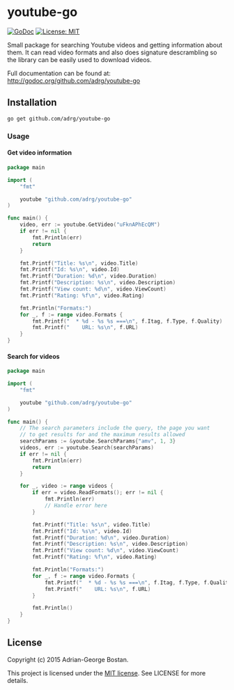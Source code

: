 youtube-go
=========
[![GoDoc](http://img.shields.io/badge/godoc-reference-blue.svg?style=flat-square)](https://godoc.org/github.com/adrg/youtube-go)
[![License: MIT](http://img.shields.io/badge/license-MIT-red.svg?style=flat-square)](http://opensource.org/licenses/MIT)

Small package for searching Youtube videos and getting information about
them. It can read video formats and also does signature descrambling so the
library can be easily used to download videos.

Full documentation can be found at: http://godoc.org/github.com/adrg/youtube-go

## Installation
```
go get github.com/adrg/youtube-go
```

### Usage

#### Get video information
```go
package main

import (
	"fmt"

	youtube "github.com/adrg/youtube-go"
)

func main() {
	video, err := youtube.GetVideo("uFknAPhEcQM")
	if err != nil {
		fmt.Println(err)
		return
	}

	fmt.Printf("Title: %s\n", video.Title)
	fmt.Printf("Id: %s\n", video.Id)
	fmt.Printf("Duration: %d\n", video.Duration)
	fmt.Printf("Description: %s\n", video.Description)
	fmt.Printf("View count: %d\n", video.ViewCount)
	fmt.Printf("Rating: %f\n", video.Rating)

	fmt.Println("Formats:")
	for _, f := range video.Formats {
		fmt.Printf("  * %d - %s %s ===\n", f.Itag, f.Type, f.Quality)
		fmt.Printf("    URL: %s\n", f.URL)
	}
}
```

#### Search for videos
```go
package main

import (
	"fmt"

	youtube "github.com/adrg/youtube-go"
)

func main() {
	// The search parameters include the query, the page you want
	// to get results for and the maximum results allowed
	searchParams := &youtube.SearchParams{"amv", 1, 3}
	videos, err := youtube.Search(searchParams)
	if err != nil {
		fmt.Println(err)
		return
	}

	for _, video := range videos {
		if err = video.ReadFormats(); err != nil {
			fmt.Println(err)
			// Handle error here
		}

		fmt.Printf("Title: %s\n", video.Title)
		fmt.Printf("Id: %s\n", video.Id)
		fmt.Printf("Duration: %d\n", video.Duration)
		fmt.Printf("Description: %s\n", video.Description)
		fmt.Printf("View count: %d\n", video.ViewCount)
		fmt.Printf("Rating: %f\n", video.Rating)

		fmt.Println("Formats:")
		for _, f := range video.Formats {
			fmt.Printf("  * %d - %s %s ===\n", f.Itag, f.Type, f.Quality)
			fmt.Printf("    URL: %s\n", f.URL)
		}

		fmt.Println()
	}
}
```

## License
Copyright (c) 2015 Adrian-George Bostan.

This project is licensed under the [MIT license](http://opensource.org/licenses/MIT). See LICENSE for more details.
